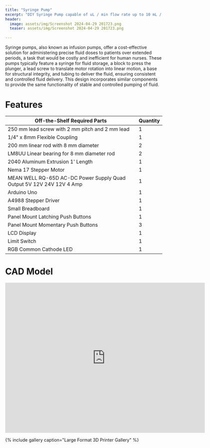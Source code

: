 ```yaml
---
title: "Syringe Pump"
excerpt: "DIY Syringe Pump capable of uL / min flow rate up to 10 mL / min."
header:
  image: assets/img/Screenshot 2024-04-29 201723.png
  teaser: assets/img/Screenshot 2024-04-29 201723.png
   
---
```


Syringe pumps, also known as infusion pumps, offer a cost-effective solution for administering precise fluid doses to patients over extended periods, a task that would be costly and inefficient for human nurses. These pumps typically feature a syringe for fluid storage, a block to press the plunger, a lead screw to translate motor rotation into linear motion, a base for structural integrity, and tubing to deliver the fluid, ensuring consistent and controlled fluid delivery. This design incorporates similar components to provide the same functionality of stable and controlled pumping of fluid.

# Features

| Off-the-Shelf Required Parts  | Quantity |
| --- | --- |
| 250 mm lead screw with 2 mm pitch and 2 mm lead  | 1 |
| 1/4" x 8mm Flexible Coupling  | 1 |
| 200 mm linear rod with 8 mm diameter | 2 |
| LM8UU Linear bearing for 8 mm diameter rod | 2 |
| 2040 Aluminum Extrusion 1' Length | 1 |
| Nema 17 Stepper Motor | 1 |
| MEAN WELL RQ-65D AC-DC Power Supply Quad Output 5V 12V 24V 12V 4 Amp | 1 |
| Arduino Uno | 1 |
| A4988 Stepper Driver | 1 |
| Small Breadboard | 1 |
| Panel Mount Latching Push Buttons | 1 |
| Panel Mount Momentary Push Buttons | 3 |
| LCD Display | 1 |
| Limit Switch | 1 |
| RGB Common Cathode LED | 1 |


# CAD Model
<iframe src="https://vanderbilt643.autodesk360.com/shares/public/SH286ddQT78850c0d8a43a7ed807993c6119?mode=embed" width="640" height="480" allowfullscreen="true" webkitallowfullscreen="true" mozallowfullscreen="true"  frameborder="0"></iframe>

{% include gallery caption="Large Format 3D Printer Gallery" %}
